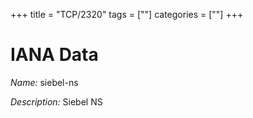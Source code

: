 +++
title = "TCP/2320"
tags = [""]
categories = [""]
+++

# IANA Data

_Name:_ siebel-ns

_Description:_ Siebel NS

